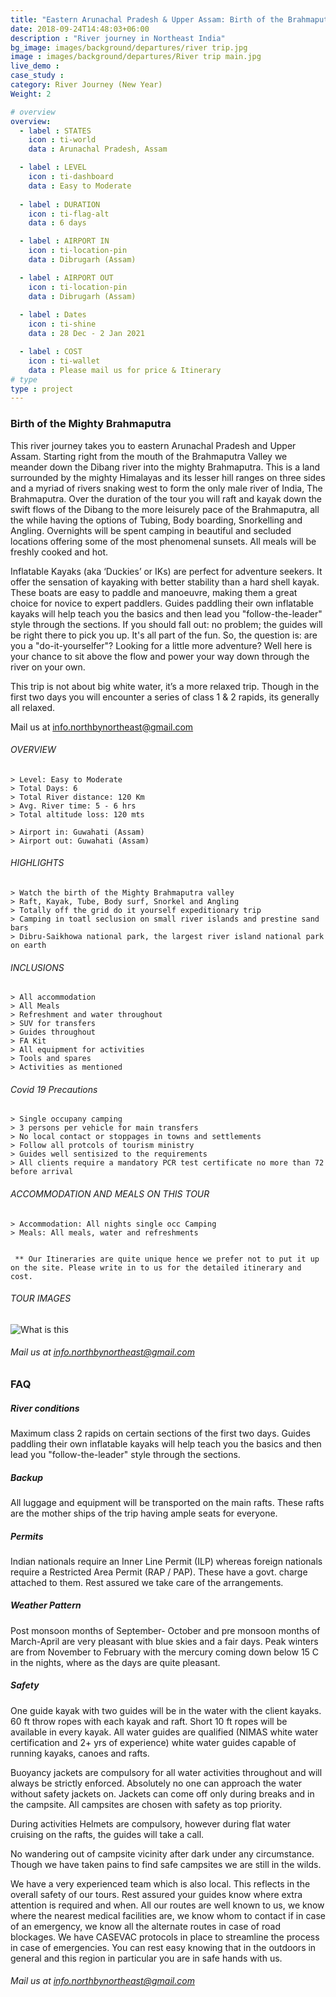 ```yaml
---
title: "Eastern Arunachal Pradesh & Upper Assam: Birth of the Brahmaputra | RIVER TRIP "
date: 2018-09-24T14:48:03+06:00
description : "River journey in Northeast India"
bg_image: images/background/departures/river trip.jpg
image : images/background/departures/River trip main.jpg
live_demo : 
case_study : 
category: River Journey (New Year)
Weight: 2

# overview
overview:
  - label : STATES
    icon : ti-world
    data : Arunachal Pradesh, Assam 

  - label : LEVEL
    icon : ti-dashboard
    data : Easy to Moderate
    
  - label : DURATION
    icon : ti-flag-alt
    data : 6 days

  - label : AIRPORT IN
    icon : ti-location-pin
    data : Dibrugarh (Assam)

  - label : AIRPORT OUT
    icon : ti-location-pin
    data : Dibrugarh (Assam)
    
  - label : Dates
    icon : ti-shine
    data : 28 Dec - 2 Jan 2021

  - label : COST
    icon : ti-wallet
    data : Please mail us for price & Itinerary
# type
type : project
---
```


### Birth of the Mighty Brahmaputra

This river journey takes you to eastern Arunachal Pradesh and Upper Assam. Starting right from the mouth of the Brahmaputra Valley we meander down the Dibang river into the mighty Brahmaputra. This is a land surrounded by the mighty Himalayas and its lesser hill ranges on three sides and a myriad of rivers snaking west to form the only male river of India, The Brahmaputra. Over the duration of the tour you will raft and kayak down the swift flows of the Dibang to the more leisurely pace of the Brahmaputra, all the while having the options of Tubing, Body boarding, Snorkelling and Angling. Overnights will be spent camping in beautiful and secluded locations offering some of the most phenomenal sunsets. All meals will be freshly cooked and hot.

Inflatable Kayaks (aka ‘Duckies’ or IKs) are perfect for adventure seekers. It offer the sensation of kayaking with better stability than a hard shell kayak. These boats are easy to paddle and manoeuvre, making them a great choice for novice to expert paddlers. Guides paddling their own inflatable kayaks will help teach you the basics and then lead you "follow-the-leader" style through the sections.  If you should fall out: no problem; the guides will be right there to pick you up.  It's all part of the fun. So, the question is: are you a "do-it-yourselfer"? Looking for a little more adventure? Well here is your chance to sit above the flow and power your way down through the river on your own.   

This trip is not about big white water, it’s a more relaxed trip. Though in the first two days you will encounter a series of class 1 & 2 rapids, its generally all relaxed.  


Mail us at info.northbynortheast@gmail.com

###### OVERVIEW
```
> Level: Easy to Moderate
> Total Days: 6
> Total River distance: 120 Km
> Avg. River time: 5 - 6 hrs
> Total altitude loss: 120 mts

> Airport in: Guwahati (Assam)
> Airport out: Guwahati (Assam)
```




###### HIGHLIGHTS
```
> Watch the birth of the Mighty Brahmaputra valley
> Raft, Kayak, Tube, Body surf, Snorkel and Angling
> Totally off the grid do it yourself expeditionary trip
> Camping in toatl seclusion on small river islands and prestine sand bars
> Dibru-Saikhowa national park, the largest river island national park on earth
```

###### INCLUSIONS
```
> All accommodation
> All Meals
> Refreshment and water throughout
> SUV for transfers
> Guides throughout
> FA Kit
> All equipment for activities
> Tools and spares
> Activities as mentioned
```
###### Covid 19 Precautions
```
> Single occupany camping
> 3 persons per vehicle for main transfers
> No local contact or stoppages in towns and settlements
> Follow all protcols of tourism ministry
> Guides well sentisized to the requirements
> All clients require a mandatory PCR test certificate no more than 72 before arrival
```

###### ACCOMMODATION AND MEALS ON THIS TOUR
```
> Accommodation: All nights single occ Camping
> Meals: All meals, water and refreshments
 
```
``` ** Our Itineraries are quite unique hence we prefer not to put it up on the site. Please write in to us for the detailed itinerary and cost.```

###### TOUR IMAGES

![What is this](/images/background/departures/rivertripgallery.jpg)

###### Mail us at info.northbynortheast@gmail.com

### FAQ

##### River conditions 

Maximum class 2 rapids on certain sections of the first two days. Guides paddling their own inflatable kayaks will help teach you the basics and then lead you "follow-the-leader" style through the sections. 

##### Backup
All luggage and equipment will be transported on the main rafts. These rafts are the mother ships of the trip having ample seats for everyone.


##### Permits
Indian nationals require an Inner Line Permit (ILP) whereas foreign nationals require a Restricted Area Permit (RAP / PAP). These have a govt. charge attached to them. Rest assured we take care of the arrangements.

##### Weather Pattern
Post monsoon months of September- October and pre monsoon months of March-April are very pleasant with blue skies and a fair days. Peak winters are from November to February with the mercury coming down below 15 C in the nights, where as the days are quite pleasant.

##### Safety 

One guide kayak with two guides will be in the water with the client kayaks. 60 ft throw ropes with each kayak and raft. Short 10 ft ropes will be available in every kayak. All water guides are qualified (NIMAS white water certification and 2+ yrs of experience) white water guides capable of running kayaks, canoes and rafts.

Buoyancy jackets are compulsory for all water activities throughout and will always be strictly enforced. Absolutely no one can approach the water without safety jackets on. Jackets can come off only during breaks and in the campsite. All campsites are chosen with safety as top priority.

During activities Helmets are compulsory, however during flat water cruising on the rafts, the guides will take a call.

No wandering out of campsite vicinity after dark under any circumstance. Though we have taken pains to find safe campsites we are still in the wilds.

We have a very experienced team which is also local. This reflects in the overall safety of our tours. Rest assured your guides know where extra attention is required and when. All our routes are well known to us, we know where the nearest medical facilities are, we know whom to contact if in case of an emergency, we know all the alternate routes in case of road blockages. We have CASEVAC protocols in place to streamline the process in case of emergencies. You can rest easy knowing that in the outdoors in general and this region in particular you are in safe hands with us.

###### Mail us at info.northbynortheast@gmail.com